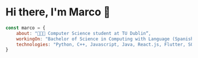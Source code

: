# Hi there, I'm Marco 👋
```javascript
const marco = {
    about: "👨🏻‍💻 Computer Science student at TU Dublin“,
    workingOn: "Bachelor of Science in Computing with Language (Spanish)",
    technologies: "Python, C++, Javascript, Java, React.js, Flutter, SQL, Git"
}

```

